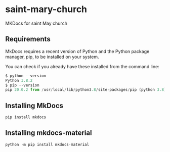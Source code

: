 # saint-mary-church
MKDocs for saint May church

## Requirements

MkDocs requires a recent version of Python and the Python package manager, pip, to be installed on your system.

You can check if you already have these installed from the command line:

```python
$ python --version
Python 3.8.2
$ pip --version
pip 20.0.2 from /usr/local/lib/python3.8/site-packages/pip (python 3.8)
```

## Installing MkDocs


```python
pip install mkdocs
```

## Installing mkdocs-material


```python
python -m pip install mkdocs-material
```


